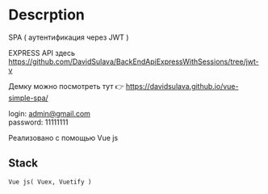 # Descrption
SPA ( аутентификация через JWT )

EXPRESS API здесь  https://github.com/DavidSulava/BackEndApiExpressWithSessions/tree/jwt-v

Демку можно посмотреть тут 👉 https://davidsulava.github.io/vue-simple-spa/

login: admin@gmail.com\
password: 11111111

Реализовано с помощью Vue js

## Stack
```
Vue js( Vuex, Vuetify )

```
